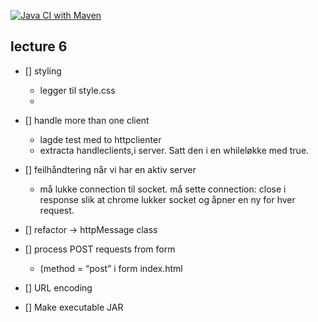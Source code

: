 [![Java CI with Maven](https://github.com/SigmundGjengedal/http-v2/actions/workflows/maven.yml/badge.svg)](https://github.com/SigmundGjengedal/http-v2/actions/workflows/maven.yml)

## lecture 6
* [] styling
  - legger til style.css
   -  
* [] handle more than one client
   - lagde test med to httpclienter
   - extracta handleclients,i server. Satt den i en whileløkke med true.

* [] feilhåndtering når vi har en aktiv server
    - må lukke connection til socket. må sette connection: close i response
      slik at chrome lukker socket og åpner en ny for hver request.

* [] refactor -> httpMessage class

* [] process POST requests from form  
    - (method = “post” i form index.html
    
* [] URL encoding

* [] Make executable JAR
